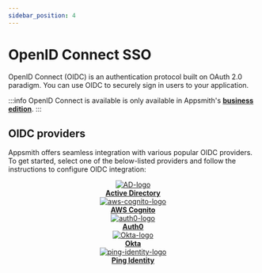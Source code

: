 ```yaml
---
sidebar_position: 4
---
```

# OpenID Connect SSO

OpenID Connect (OIDC) is an authentication protocol built on OAuth 2.0 paradigm. You can use OIDC to securely sign in users to your application.

:::info
OpenID Connect is available is only available in Appsmith's [**business edition**](https://www.appsmith.com/pricing). 
:::

## OIDC providers

Appsmith offers seamless integration with various popular OIDC providers. To get started, select one of the below-listed providers and follow the instructions to configure OIDC integration:

<div class="containerBorder">
    <div class="containerGrid">
        <div class="columnGrid column-one" align="center">
            <div class="containerCol">
             <a href="/getting-started/setup/instance-configuration/authentication/openid-connect-oidc/active-directory">
                <img class="containerImage" src="/img/Azure-Active-Directory.png" alt="AD-logo"/>
                </a>     
            </div> 
            <b><a href="/getting-started/setup/instance-configuration/authentication/openid-connect-oidc/active-directory">Active Directory</a></b><br/>
        </div>
        <div class="columnGrid column-two" align="center">
         <div class="containerCol">
           <a href="/getting-started/setup/instance-configuration/authentication/openid-connect-oidc/aws-cognito">
                <img class="containerImage" src="/img/aws-cognito.png" alt="aws-cognito-logo"/>
                </a>   
            </div> 
            <b><a href="/getting-started/setup/instance-configuration/authentication/openid-connect-oidc/aws-cognito">AWS Cognito</a></b> 
        </div>    
        <div class="columnGrid column-three" align="center">
          <div class="containerCol">
           <a href="/getting-started/setup/instance-configuration/authentication/openid-connect-oidc/auth0">
                <img class="containerImage" src="/img/auth0.png" alt="auth0-logo"/>
                </a> 
            </div> 
            <b><a href="/getting-started/setup/instance-configuration/authentication/openid-connect-oidc/auth0">Auth0</a></b><br/>     
        </div>
    </div>
    <div class="containerGrid">
        <div class="columnGrid column-one" align="center">
           <div class="containerCol">
            <a href="/getting-started/setup/instance-configuration/authentication/openid-connect-oidc/okta">
                <img class="containerImage" src="/img/okta.png" alt="Okta-logo"/>
                </a>   
            </div> 
            <b><a href="/getting-started/setup/instance-configuration/authentication/openid-connect-oidc/okta">Okta</a></b>
        </div>    
        <div class="columnGrid column-two" align="center">
            <div class="containerCol">
             <a href="/getting-started/setup/instance-configuration/authentication/openid-connect-oidc/ping-identity">
                <img class="containerImage" src="/img/ping_identity.png" alt="ping-identity-logo"/>
                </a>   
            </div> 
            <b><a href="/getting-started/setup/instance-configuration/authentication/openid-connect-oidc/ping-identity">Ping Identity</a></b>   
        </div>
         <div class="columnGrid column-three" align="center">
        </div>
    </div>
</div>
